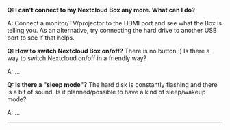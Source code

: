 **Q: I can't connect to my Nextcloud Box any more. What can I do?**

A: Connect a monitor/TV/projector to the HDMI port and see what the Box is telling you.
As an alternative, try connecting the hard drive to another USB port to see if that helps.

**Q: How to switch Nextcloud Box on/off?**
There is no button :) Is there a way to switch Nextcloud on/off in a friendly way?

A: ...

**Q: Is there a "sleep mode"?**
The hard disk is constantly flashing and there is a bit of sound. Is it planned/possible to have a kind of sleep/wakeup mode? 

A: ...

----